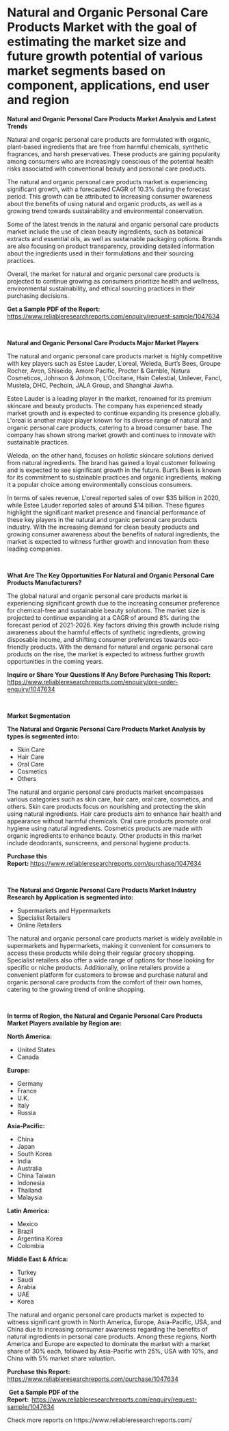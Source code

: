 <p><h1>Natural and Organic Personal Care Products Market with the goal of estimating the market size and future growth potential of various market segments based on component, applications, end user and region</h1></p><p><strong>Natural and Organic Personal Care Products Market Analysis and Latest Trends</strong></p>
<p><p>Natural and organic personal care products are formulated with organic, plant-based ingredients that are free from harmful chemicals, synthetic fragrances, and harsh preservatives. These products are gaining popularity among consumers who are increasingly conscious of the potential health risks associated with conventional beauty and personal care products. </p><p>The natural and organic personal care products market is experiencing significant growth, with a forecasted CAGR of 10.3% during the forecast period. This growth can be attributed to increasing consumer awareness about the benefits of using natural and organic products, as well as a growing trend towards sustainability and environmental conservation. </p><p>Some of the latest trends in the natural and organic personal care products market include the use of clean beauty ingredients, such as botanical extracts and essential oils, as well as sustainable packaging options. Brands are also focusing on product transparency, providing detailed information about the ingredients used in their formulations and their sourcing practices.</p><p>Overall, the market for natural and organic personal care products is projected to continue growing as consumers prioritize health and wellness, environmental sustainability, and ethical sourcing practices in their purchasing decisions.</p></p>
<p><strong>Get a Sample PDF of the Report:&nbsp;</strong> <a href="https://www.reliableresearchreports.com/enquiry/request-sample/1047634">https://www.reliableresearchreports.com/enquiry/request-sample/1047634</a></p>
<p>&nbsp;</p>
<p><strong>Natural and Organic Personal Care Products Major Market Players</strong></p>
<p><p>The natural and organic personal care products market is highly competitive with key players such as Estee Lauder, L'oreal, Weleda, Burt’s Bees, Groupe Rocher, Avon, Shiseido, Amore Pacific, Procter & Gamble, Natura Cosmeticos, Johnson & Johnson, L'Occitane, Hain Celestial, Unilever, Fancl, Mustela, DHC, Pechoin, JALA Group, and Shanghai Jawha. </p><p>Estee Lauder is a leading player in the market, renowned for its premium skincare and beauty products. The company has experienced steady market growth and is expected to continue expanding its presence globally. L'oreal is another major player known for its diverse range of natural and organic personal care products, catering to a broad consumer base. The company has shown strong market growth and continues to innovate with sustainable practices.</p><p>Weleda, on the other hand, focuses on holistic skincare solutions derived from natural ingredients. The brand has gained a loyal customer following and is expected to see significant growth in the future. Burt’s Bees is known for its commitment to sustainable practices and organic ingredients, making it a popular choice among environmentally conscious consumers.</p><p>In terms of sales revenue, L'oreal reported sales of over $35 billion in 2020, while Estee Lauder reported sales of around $14 billion. These figures highlight the significant market presence and financial performance of these key players in the natural and organic personal care products industry. With the increasing demand for clean beauty products and growing consumer awareness about the benefits of natural ingredients, the market is expected to witness further growth and innovation from these leading companies.</p></p>
<p>&nbsp;</p>
<p><strong>What Are The Key Opportunities For Natural and Organic Personal Care Products Manufacturers?</strong></p>
<p><p>The global natural and organic personal care products market is experiencing significant growth due to the increasing consumer preference for chemical-free and sustainable beauty solutions. The market size is projected to continue expanding at a CAGR of around 8% during the forecast period of 2021-2026. Key factors driving this growth include rising awareness about the harmful effects of synthetic ingredients, growing disposable income, and shifting consumer preferences towards eco-friendly products. With the demand for natural and organic personal care products on the rise, the market is expected to witness further growth opportunities in the coming years.</p></p>
<p><strong>Inquire or Share Your Questions If Any Before Purchasing This Report:</strong> <a href="https://www.reliableresearchreports.com/enquiry/pre-order-enquiry/1047634">https://www.reliableresearchreports.com/enquiry/pre-order-enquiry/1047634</a></p>
<p>&nbsp;</p>
<p><strong>Market Segmentation</strong></p>
<p><strong>The Natural and Organic Personal Care Products Market Analysis by types is segmented into:</strong></p>
<p><ul><li>Skin Care</li><li>Hair Care</li><li>Oral Care</li><li>Cosmetics</li><li>Others</li></ul></p>
<p><p>The natural and organic personal care products market encompasses various categories such as skin care, hair care, oral care, cosmetics, and others. Skin care products focus on nourishing and protecting the skin using natural ingredients. Hair care products aim to enhance hair health and appearance without harmful chemicals. Oral care products promote oral hygiene using natural ingredients. Cosmetics products are made with organic ingredients to enhance beauty. Other products in this market include deodorants, sunscreens, and personal hygiene products.</p></p>
<p><strong>Purchase this Report:&nbsp;</strong><a href="https://www.reliableresearchreports.com/purchase/1047634">https://www.reliableresearchreports.com/purchase/1047634</a></p>
<p>&nbsp;</p>
<p><strong>The Natural and Organic Personal Care Products Market Industry Research by Application is segmented into:</strong></p>
<p><ul><li>Supermarkets and Hypermarkets</li><li>Specialist Retailers</li><li>Online Retailers</li></ul></p>
<p><p>The natural and organic personal care products market is widely available in supermarkets and hypermarkets, making it convenient for consumers to access these products while doing their regular grocery shopping. Specialist retailers also offer a wide range of options for those looking for specific or niche products. Additionally, online retailers provide a convenient platform for customers to browse and purchase natural and organic personal care products from the comfort of their own homes, catering to the growing trend of online shopping.</p></p>
<p>&nbsp;</p>
<p><strong>In terms of Region, the Natural and Organic Personal Care Products Market Players available by Region are:</strong></p>
<p>
    <p> <strong> North America: </strong>
        <ul>
            <li>United States</li>
            <li>Canada</li>
        </ul>
        </p> 
    <p> <strong> Europe: </strong>
        <ul>
            <li>Germany</li>
            <li>France</li>
            <li>U.K.</li>
            <li>Italy</li>
            <li>Russia</li>
        </ul>
        </p> 
    <p> <strong> Asia-Pacific: </strong>
        <ul>
            <li>China</li>
            <li>Japan</li>
            <li>South Korea</li>
            <li>India</li>
            <li>Australia</li>
            <li>China Taiwan</li>
            <li>Indonesia</li>
            <li>Thailand</li>
            <li>Malaysia</li>
        </ul>
        </p> 
    <p> <strong> Latin America: </strong>
        <ul>
            <li>Mexico</li>
            <li>Brazil</li>
            <li>Argentina Korea</li>
            <li>Colombia</li>
        </ul>
        </p> 
    <p> <strong> Middle East & Africa: </strong>
        <ul>
            <li>Turkey</li>
            <li>Saudi</li>
            <li>Arabia</li>
            <li>UAE</li>
            <li>Korea</li>
        </ul>
    </p>
    </p>
<p><p>The natural and organic personal care products market is expected to witness significant growth in North America, Europe, Asia-Pacific, USA, and China due to increasing consumer awareness regarding the benefits of natural ingredients in personal care products. Among these regions, North America and Europe are expected to dominate the market with a market share of 30% each, followed by Asia-Pacific with 25%, USA with 10%, and China with 5% market share valuation.</p></p>
<p><strong>Purchase this Report: </strong><a href="https://www.reliableresearchreports.com/purchase/1047634">https://www.reliableresearchreports.com/purchase/1047634</a></p>
<p>&nbsp;<strong>Get a Sample PDF of the Report:&nbsp;&nbsp;</strong><a href="https://www.reliableresearchreports.com/enquiry/request-sample/1047634">https://www.reliableresearchreports.com/enquiry/request-sample/1047634</a></p>
<p><strong></strong></p>
<p>Check more reports on https://www.reliableresearchreports.com/</p>